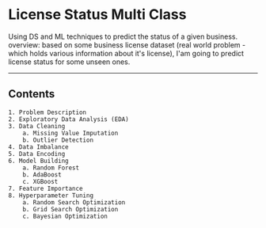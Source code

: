 # License Status Multi Class 

Using DS and ML techniques to predict the status of a given business. <br>
overview: based on some business license dataset (real world problem - which holds various information about it's license), I'am going to predict license status for some unseen ones. 
________________________________________________________________________________________________________________________________

## Contents

    1. Problem Description
    2. Exploratory Data Analysis (EDA)
    3. Data Cleaning
        a. Missing Value Imputation
        b. Outlier Detection
    4. Data Imbalance
    5. Data Encoding
    6. Model Building
        a. Random Forest
        b. AdaBoost
        c. XGBoost
    7. Feature Importance
    8. Hyperparameter Tuning
        a. Random Search Optimization
        b. Grid Search Optimization
        c. Bayesian Optimization
